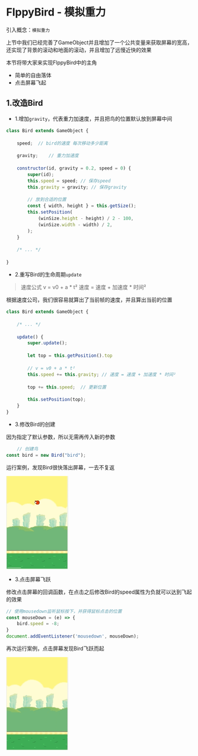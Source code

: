 # FlppyBird - 模拟重力

引入概念：`模拟重力`

上节中我们已经完善了GameObject并且增加了一个公共变量来获取屏幕的宽高，还实现了背景的滚动和地面的滚动，并且增加了远慢近快的效果

本节将带大家来实现FlppyBird中的主角

- 简单的自由落体
- 点击屏幕飞起

## 1.改造Bird

- 1.增加`gravity`，代表重力加速度，并且把鸟的位置默认放到屏幕中间

```javascript
class Bird extends GameObject {

	speed;  // bird的速度 每次移动多少距离

	gravity;    // 重力加速度

	constructor(id, gravity = 0.2, speed = 0) {
		super(id);
		this.speed = speed; // 保存speed
		this.gravity = gravity; // 保存gravity

		// 放到合适的位置
		const { width, height } = this.getSize();
		this.setPosition(
			(winSize.height - height) / 2 - 100,
			(winSize.width - width) / 2,
		);
	}

	/* ... */

}
```

- 2.重写Bird的生命周期`update`

> 速度公式 v = v0 + a * t² 速度 = 速度 + 加速度 * 时间²

根据速度公司，我们很容易就算出了当前帧的速度，并且算出当前的位置

```javascript
class Bird extends GameObject {

	/* ... */

	update() {
		super.update();

		let top = this.getPosition().top

		// v = v0 + a * t²
		this.speed += this.gravity; // 速度 = 速度 + 加速度 * 时间²

		top += this.speed;  // 更新位置

		this.setPosition(top);
	}
}
```

- 3.修改Bird的创建

因为指定了默认参数，所以无需再传入新的参数

```javascript
    // 创建鸟
const bird = new Bird("bird");
```

运行案例，发现Bird很快落出屏幕，一去不复返

![08_1](../images/08_1.gif)

- 3.点击屏幕飞跃

修改点击屏幕的回调函数，在点击之后修改Bird的speed属性为负就可以达到飞起的效果

```javascript
// 使用mousedown监听鼠标按下，并获得鼠标点击的位置
const mouseDown = (e) => {
	bird.speed = -8;
}
document.addEventListener('mousedown', mouseDown);
```

再次运行案例，点击屏幕发现Bird飞跃而起

![08_2](../images/08_2.gif)
